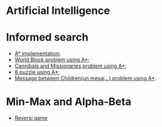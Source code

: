 # Artificial Intelligence

# Informed search

- [A* implementation](https://github.com/IordachescuAnca/Artificial-Intelligence/tree/master/Informed%20Search%20and%20Decision%20Making/A%20star/A%20star%20algorithm);
- [World Block problem using A*](https://github.com/IordachescuAnca/Artificial-Intelligence/tree/master/Informed%20Search%20and%20Decision%20Making/A%20star/World%20Block%20Problem);
- [Cannibals and Missionaries problem using A*](https://github.com/IordachescuAnca/Artificial-Intelligence/blob/master/Informed%20Search%20and%20Decision%20Making/A%20star/CannibalsMissionariesproblem.py);
- [8 puzzle using A*](https://github.com/IordachescuAnca/Artificial-Intelligence/tree/master/Informed%20Search%20and%20Decision%20Making/A%20star/Eight%20puzzle);
- [Message between Children(un mesaj...) problem using A*](https://github.com/IordachescuAnca/Artificial-Intelligence/tree/master/Informed%20Search%20and%20Decision%20Making/A%20star/Message%20between%20Children).

# Min-Max and Alpha-Beta

- [Reversi game](https://github.com/IordachescuAnca/Artificial-Intelligence/tree/master/Informed%20Search%20and%20Decision%20Making/Min-Max%20-%20Reversi%20Game)
